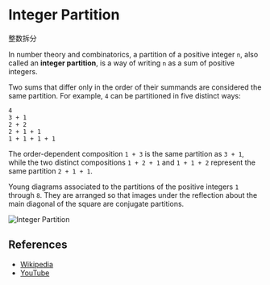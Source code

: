 # Integer Partition

整数拆分

In number theory and combinatorics, a partition of a positive
integer `n`, also called an **integer partition**, is a way of
writing `n` as a sum of positive integers.

Two sums that differ only in the order of their summands are
considered the same partition. For example, `4` can be partitioned
in five distinct ways:

```
4
3 + 1
2 + 2
2 + 1 + 1
1 + 1 + 1 + 1
```

The order-dependent composition `1 + 3` is the same partition
as `3 + 1`, while the two distinct
compositions `1 + 2 + 1` and `1 + 1 + 2` represent the same
partition `2 + 1 + 1`.

Young diagrams associated to the partitions of the positive
integers `1` through `8`. They are arranged so that images
under the reflection about the main diagonal of the square
are conjugate partitions.

![Integer Partition](https://upload.wikimedia.org/wikipedia/commons/d/d8/Ferrer_partitioning_diagrams.svg)

## References

- [Wikipedia](https://en.wikipedia.org/wiki/Partition_(number_theory))
- [YouTube](https://www.youtube.com/watch?v=ZaVM057DuzE&list=PLLXdhg_r2hKA7DPDsunoDZ-Z769jWn4R8)
